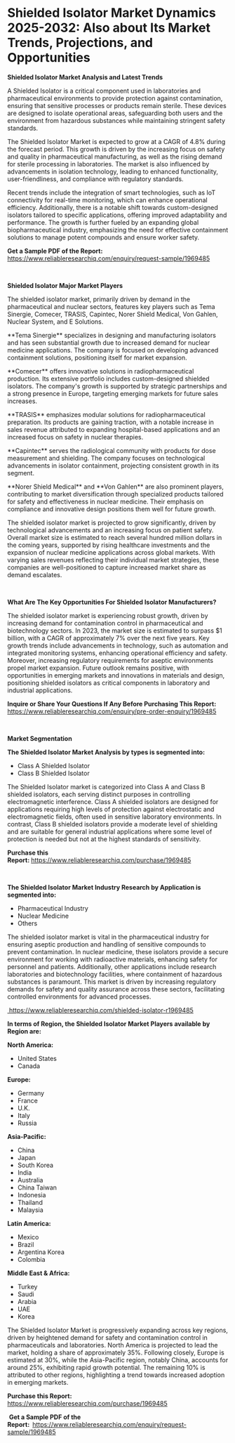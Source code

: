 <p><h1>Shielded Isolator Market Dynamics 2025-2032: Also about Its Market Trends, Projections, and Opportunities</h1></p><p><strong>Shielded Isolator Market Analysis and Latest Trends</strong></p>
<p><p>A Shielded Isolator is a critical component used in laboratories and pharmaceutical environments to provide protection against contamination, ensuring that sensitive processes or products remain sterile. These devices are designed to isolate operational areas, safeguarding both users and the environment from hazardous substances while maintaining stringent safety standards.</p><p>The Shielded Isolator Market is expected to grow at a CAGR of 4.8% during the forecast period. This growth is driven by the increasing focus on safety and quality in pharmaceutical manufacturing, as well as the rising demand for sterile processing in laboratories. The market is also influenced by advancements in isolation technology, leading to enhanced functionality, user-friendliness, and compliance with regulatory standards. </p><p>Recent trends include the integration of smart technologies, such as IoT connectivity for real-time monitoring, which can enhance operational efficiency. Additionally, there is a notable shift towards custom-designed isolators tailored to specific applications, offering improved adaptability and performance. The growth is further fueled by an expanding global biopharmaceutical industry, emphasizing the need for effective containment solutions to manage potent compounds and ensure worker safety.</p></p>
<p><strong>Get a Sample PDF of the Report:&nbsp;</strong> <a href="https://www.reliableresearchiq.com/enquiry/request-sample/1969485?utm_campaign=2730&utm_medium=2&utm_source=Github&utm_content=ia&utm_term=12042025&utm_id=shielded-isolator">https://www.reliableresearchiq.com/enquiry/request-sample/1969485</a></p>
<p>&nbsp;</p>
<p><strong>Shielded Isolator Major Market Players</strong></p>
<p><p>The shielded isolator market, primarily driven by demand in the pharmaceutical and nuclear sectors, features key players such as Tema Sinergie, Comecer, TRASIS, Capintec, Norer Shield Medical, Von Gahlen, Nuclear System, and E Solutions.</p><p>**Tema Sinergie** specializes in designing and manufacturing isolators and has seen substantial growth due to increased demand for nuclear medicine applications. The company is focused on developing advanced containment solutions, positioning itself for market expansion.</p><p>**Comecer** offers innovative solutions in radiopharmaceutical production. Its extensive portfolio includes custom-designed shielded isolators. The company's growth is supported by strategic partnerships and a strong presence in Europe, targeting emerging markets for future sales increases.</p><p>**TRASIS** emphasizes modular solutions for radiopharmaceutical preparation. Its products are gaining traction, with a notable increase in sales revenue attributed to expanding hospital-based applications and an increased focus on safety in nuclear therapies. </p><p>**Capintec** serves the radiological community with products for dose measurement and shielding. The company focuses on technological advancements in isolator containment, projecting consistent growth in its segment. </p><p>**Norer Shield Medical** and **Von Gahlen** are also prominent players, contributing to market diversification through specialized products tailored for safety and effectiveness in nuclear medicine. Their emphasis on compliance and innovative design positions them well for future growth.</p><p>The shielded isolator market is projected to grow significantly, driven by technological advancements and an increasing focus on patient safety. Overall market size is estimated to reach several hundred million dollars in the coming years, supported by rising healthcare investments and the expansion of nuclear medicine applications across global markets. With varying sales revenues reflecting their individual market strategies, these companies are well-positioned to capture increased market share as demand escalates.</p></p>
<p>&nbsp;</p>
<p><strong>What Are The Key Opportunities For Shielded Isolator Manufacturers?</strong></p>
<p><p>The shielded isolator market is experiencing robust growth, driven by increasing demand for contamination control in pharmaceutical and biotechnology sectors. In 2023, the market size is estimated to surpass $1 billion, with a CAGR of approximately 7% over the next five years. Key growth trends include advancements in technology, such as automation and integrated monitoring systems, enhancing operational efficiency and safety. Moreover, increasing regulatory requirements for aseptic environments propel market expansion. Future outlook remains positive, with opportunities in emerging markets and innovations in materials and design, positioning shielded isolators as critical components in laboratory and industrial applications.</p></p>
<p><strong>Inquire or Share Your Questions If Any Before Purchasing This Report:</strong> <a href="https://www.reliableresearchiq.com/enquiry/pre-order-enquiry/1969485?utm_campaign=2730&utm_medium=2&utm_source=Github&utm_content=ia&utm_term=12042025&utm_id=shielded-isolator">https://www.reliableresearchiq.com/enquiry/pre-order-enquiry/1969485</a></p>
<p>&nbsp;</p>
<p><strong>Market Segmentation</strong></p>
<p><strong>The Shielded Isolator Market Analysis by types is segmented into:</strong></p>
<p><ul><li>Class A Shielded Isolator</li><li>Class B Shielded Isolator</li></ul></p>
<p><p>The Shielded Isolator market is categorized into Class A and Class B shielded isolators, each serving distinct purposes in controlling electromagnetic interference. Class A shielded isolators are designed for applications requiring high levels of protection against electrostatic and electromagnetic fields, often used in sensitive laboratory environments. In contrast, Class B shielded isolators provide a moderate level of shielding and are suitable for general industrial applications where some level of protection is needed but not at the highest standards of sensitivity.</p></p>
<p><strong>Purchase this Report:&nbsp;</strong><a href="https://www.reliableresearchiq.com/purchase/1969485?utm_campaign=2730&utm_medium=2&utm_source=Github&utm_content=ia&utm_term=12042025&utm_id=shielded-isolator">https://www.reliableresearchiq.com/purchase/1969485</a></p>
<p>&nbsp;</p>
<p><strong>The Shielded Isolator Market Industry Research by Application is segmented into:</strong></p>
<p><ul><li>Pharmaceutical Industry</li><li>Nuclear Medicine</li><li>Others</li></ul></p>
<p><p>The shielded isolator market is vital in the pharmaceutical industry for ensuring aseptic production and handling of sensitive compounds to prevent contamination. In nuclear medicine, these isolators provide a secure environment for working with radioactive materials, enhancing safety for personnel and patients. Additionally, other applications include research laboratories and biotechnology facilities, where containment of hazardous substances is paramount. This market is driven by increasing regulatory demands for safety and quality assurance across these sectors, facilitating controlled environments for advanced processes.</p></p>
<p><a href="https://www.reliableresearchiq.com/shielded-isolator-r1969485?utm_campaign=2730&utm_medium=2&utm_source=Github&utm_content=ia&utm_term=12042025&utm_id=shielded-isolator">&nbsp;https://www.reliableresearchiq.com/shielded-isolator-r1969485</a></p>
<p><strong>In terms of Region, the Shielded Isolator Market Players available by Region are:</strong></p>
<p>
    <p> <strong> North America: </strong>
        <ul>
            <li>United States</li>
            <li>Canada</li>
        </ul>
        </p> 
    <p> <strong> Europe: </strong>
        <ul>
            <li>Germany</li>
            <li>France</li>
            <li>U.K.</li>
            <li>Italy</li>
            <li>Russia</li>
        </ul>
        </p> 
    <p> <strong> Asia-Pacific: </strong>
        <ul>
            <li>China</li>
            <li>Japan</li>
            <li>South Korea</li>
            <li>India</li>
            <li>Australia</li>
            <li>China Taiwan</li>
            <li>Indonesia</li>
            <li>Thailand</li>
            <li>Malaysia</li>
        </ul>
        </p> 
    <p> <strong> Latin America: </strong>
        <ul>
            <li>Mexico</li>
            <li>Brazil</li>
            <li>Argentina Korea</li>
            <li>Colombia</li>
        </ul>
        </p> 
    <p> <strong> Middle East & Africa: </strong>
        <ul>
            <li>Turkey</li>
            <li>Saudi</li>
            <li>Arabia</li>
            <li>UAE</li>
            <li>Korea</li>
        </ul>
    </p>
    </p>
<p><p>The Shielded Isolator Market is progressively expanding across key regions, driven by heightened demand for safety and contamination control in pharmaceuticals and laboratories. North America is projected to lead the market, holding a share of approximately 35%. Following closely, Europe is estimated at 30%, while the Asia-Pacific region, notably China, accounts for around 25%, exhibiting rapid growth potential. The remaining 10% is attributed to other regions, highlighting a trend towards increased adoption in emerging markets.</p></p>
<p><strong>Purchase this Report: </strong><a href="https://www.reliableresearchiq.com/purchase/1969485?utm_campaign=2730&utm_medium=2&utm_source=Github&utm_content=ia&utm_term=12042025&utm_id=shielded-isolator">https://www.reliableresearchiq.com/purchase/1969485</a></p>
<p>&nbsp;<strong>Get a Sample PDF of the Report:&nbsp;&nbsp;</strong><a href="https://www.reliableresearchiq.com/enquiry/request-sample/1969485?utm_campaign=2730&utm_medium=2&utm_source=Github&utm_content=ia&utm_term=12042025&utm_id=shielded-isolator">https://www.reliableresearchiq.com/enquiry/request-sample/1969485</a></p>
<p><strong></strong></p>
<p><p></p><p></p><p></p></p>